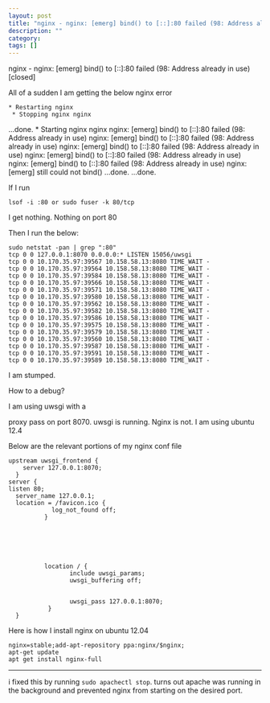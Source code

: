 ```yaml
---
layout: post
title: "nginx - nginx: [emerg] bind() to [::]:80 failed (98: Address already in use) [closed]"
description: ""
category:
tags: []
---
```


nginx - nginx: [emerg] bind() to [::]:80 failed (98: Address already in use) [closed]


All of a sudden I am getting the below nginx error

    * Restarting nginx
     * Stopping nginx nginx
 ...done.
     * Starting nginx nginx
    nginx: [emerg] bind() to [::]:80 failed (98: Address already in use)
    nginx: [emerg] bind() to [::]:80 failed (98: Address already in use)
    nginx: [emerg] bind() to [::]:80 failed (98: Address already in use)
    nginx: [emerg] bind() to [::]:80 failed (98: Address already in use)
    nginx: [emerg] bind() to [::]:80 failed (98: Address already in use)
    nginx: [emerg] still could not bind()
 ...done.
 ...done.

If I run

    lsof -i :80 or sudo fuser -k 80/tcp

I get nothing. Nothing on port 80

Then I run the below:

    sudo netstat -pan | grep ":80"
    tcp 0 0 127.0.0.1:8070 0.0.0.0:* LISTEN 15056/uwsgi     
    tcp 0 0 10.170.35.97:39567 10.158.58.13:8080 TIME_WAIT -               
    tcp 0 0 10.170.35.97:39564 10.158.58.13:8080 TIME_WAIT -               
    tcp 0 0 10.170.35.97:39584 10.158.58.13:8080 TIME_WAIT -               
    tcp 0 0 10.170.35.97:39566 10.158.58.13:8080 TIME_WAIT -               
    tcp 0 0 10.170.35.97:39571 10.158.58.13:8080 TIME_WAIT -               
    tcp 0 0 10.170.35.97:39580 10.158.58.13:8080 TIME_WAIT -               
    tcp 0 0 10.170.35.97:39562 10.158.58.13:8080 TIME_WAIT -               
    tcp 0 0 10.170.35.97:39582 10.158.58.13:8080 TIME_WAIT -               
    tcp 0 0 10.170.35.97:39586 10.158.58.13:8080 TIME_WAIT -               
    tcp 0 0 10.170.35.97:39575 10.158.58.13:8080 TIME_WAIT -               
    tcp 0 0 10.170.35.97:39579 10.158.58.13:8080 TIME_WAIT -               
    tcp 0 0 10.170.35.97:39560 10.158.58.13:8080 TIME_WAIT -               
    tcp 0 0 10.170.35.97:39587 10.158.58.13:8080 TIME_WAIT -               
    tcp 0 0 10.170.35.97:39591 10.158.58.13:8080 TIME_WAIT -               
    tcp 0 0 10.170.35.97:39589 10.158.58.13:8080 TIME_WAIT -

I am stumped.

How to a debug?

I am using uwsgi with a

proxy pass on port 8070. uwsgi is running. Nginx is not. I am using ubuntu 12.4

Below are the relevant portions of my nginx conf file

    upstream uwsgi_frontend {
        server 127.0.0.1:8070;
      }
    server {
    listen 80;
      server_name 127.0.0.1;
      location = /favicon.ico {
                log_not_found off;
              }
    
    
    
    
    
    
              location / {
                     include uwsgi_params;
                     uwsgi_buffering off;
    
    
                     uwsgi_pass 127.0.0.1:8070;
               }
      }

Here is how I install nginx on ubuntu 12.04

    nginx=stable;add-apt-repository ppa:nginx/$nginx;
    apt-get update
    apt get install nginx-full


--------------------------------------- 
i fixed this by running `sudo apachectl stop`. turns out apache was running in the background and prevented nginx from starting on the desired port.


